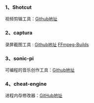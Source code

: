 ### 1、Shotcut

视频剪辑工具：[Github地址](https://github.com/mltframework/shotcut/releases)

### 2、captura

录屏截图工具 : [Github地址](https://mathewsachin.github.io/Captura/)   [FFmpeg-Builds](https://github.com/BtbN/FFmpeg-Builds/releases)

### 3、sonic-pi

可编程的音乐创作工具：[Github地址](https://github.com/sonic-pi-net/sonic-pi/releases)

### 4、cheat-engine

进程内存修改器：[GitHub地址](https://github.com/cheat-engine/cheat-engine/releases)

